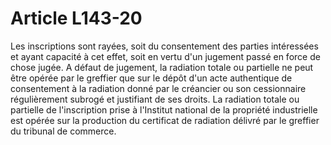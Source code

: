 # Article L143-20

Les inscriptions sont rayées, soit du consentement des parties intéressées et ayant capacité à cet effet, soit en vertu d'un jugement passé en force de chose jugée.   A défaut de jugement, la radiation totale ou partielle ne peut être opérée par le greffier que sur le dépôt d'un acte authentique de consentement à la radiation donné par le créancier ou son cessionnaire régulièrement subrogé et justifiant de ses droits.   La radiation totale ou partielle de l'inscription prise à l'Institut national de la propriété industrielle est opérée sur la production du certificat de radiation délivré par le greffier du tribunal de commerce.